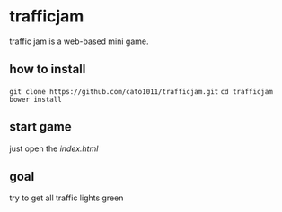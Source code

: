 # trafficjam

traffic jam is a web-based mini game.

## how to install

`git clone https://github.com/cato1011/trafficjam.git`
`cd trafficjam`
`bower install`

## start game

just open the *index.html*

## goal

try to get all traffic lights green
